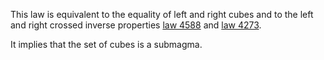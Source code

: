 This law is equivalent to the equality of left and right cubes and to the left and right crossed inverse properties [law 4588](https://teorth.github.io/equational_theories/implications/?4588) and [law 4273](https://teorth.github.io/equational_theories/implications/?4273).

It implies that the set of cubes is a submagma.
